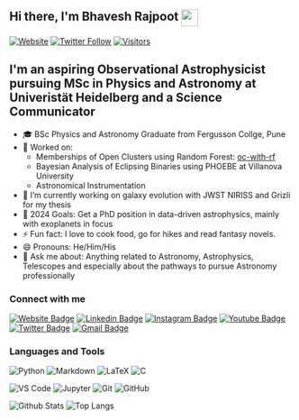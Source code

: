 ## Hi there, I'm Bhavesh Rajpoot <img src="https://emojis.slackmojis.com/emojis/images/1536351075/4594/blob-wave.gif?1536351075" width="30" style="vertical-align:top"/> 
[![Website](https://img.shields.io/website?label=website&style=for-the-badge&url=https%3A%2F%2Fwww.bhaveshrajpoot.com%2F)](https://www.bhaveshrajpoot.com) 
[![Twitter Follow](https://img.shields.io/twitter/follow/BhaveshRajpoot3?color=1DA1F2&logo=Twitter&style=for-the-badge)](https://twitter.com/intent/follow?original_referer=https%3A%2F%2Fpublish.twitter.com%2F&ref_src=twsrc%5Etfw%7Ctwcamp%5Ebuttonembed%7Ctwterm%5Efollow%7Ctwgr%5EBhaveshRajpoot3&region=follow_link&screen_name=BhaveshRajpoot3) 
[![Visitors](https://api.visitorbadge.io/api/visitors?path=https%3A%2F%2Fgithub.com%2FBhavesh012&label=Visitors&labelColor=%23000000&countColor=%2337d67a)](https://visitorbadge.io/status?path=https%3A%2F%2Fgithub.com%2FBhavesh012)

## I'm an aspiring Observational Astrophysicist pursuing MSc in Physics and Astronomy at Univeristät Heidelberg and a Science Communicator 
- 🎓 BSc Physics and Astronomy Graduate from Fergusson Collge, Pune
- 🔭 Worked on:
    - Memberships of Open Clusters using Random Forest: [oc-with-rf](https://github.com/Bhavesh012/oc_with_rf)
    - Bayesian Analysis of Eclipsing Binaries using PHOEBE at Villanova University
    - Astronomical Instrumentation
- 🌱 I’m currently working on galaxy evolution with JWST NIRISS and Grizli for my thesis
- 🥅 2024 Goals: Get a PhD position in data-driven astrophysics, mainly with exoplanets in focus
- ⚡ Fun fact: I love to cook food, go for hikes and read fantasy novels.
- 😄 Pronouns: He/Him/His
- 💬 Ask me about: Anything related to Astronomy, Astrophysics, Telescopes and especially about the pathways to pursue Astronomy professionally

<!-- - 🌱 I’m currently learning ...
- 👯 I’m looking to collaborate on ...
- 🤔 I’m looking for help with ...
- 📫 How to reach me: ...
- ⚡ Fun fact: ... -->

### Connect with me 

[![Website Badge](https://img.shields.io/badge/-Bhavesh_Rajpoot-black?style=flat-square&logo=globe&logoColor=white&link=https://www.bhaveshrajpoot.com/)](website)
[![Linkedin Badge](https://img.shields.io/badge/-Bhavesh_Rajpoot-blue?style=flat-square&logo=Linkedin&logoColor=white&link=https://www.linkedin.com/in/bhavesh-rajpoot/)](linkdedin) 
[![Instagram Badge](https://img.shields.io/badge/-bhavesh____rajpoot-purple?style=flat-square&logo=instagram&logoColor=white&link=https://instagram.com/bhavesh__rajpoot/)](instagram) 
[![Youtube Badge](https://img.shields.io/badge/-STARGAZER-darkred?style=flat-square&logo=youtube&logoColor=white&link=https://www.youtube.com/c/STARGAZERAstronomyOutreachInitiative)](youtube) 
[![Twitter Badge](https://img.shields.io/badge/-BhaveshRajpoot3-blue?style=flat-square&logo=twitter&logoColor=white&link=https://www.bhaveshrajpoot.com/)](twitter)
[![Gmail Badge](https://img.shields.io/badge/-rajputbhavesh04@gmail.com-c14438?style=flat-square&logo=Gmail&logoColor=white&link=mailto:rajputbhavesh04@gmail.com)](mailto:rajputbhavesh04@gmail.com) 

### Languages and Tools 
<!-- Languages --> 
![Python](https://img.shields.io/badge/-Python3-black?style=flat-square&logo=Python&logoColor=original) 
![Markdown](https://img.shields.io/badge/-Markdown-black?style=flat-square&logo=Markdown) 
![LaTeX](https://img.shields.io/badge/-LaTeX-%23008080?style=flat-square&logo=latex&logoColor=white) 
![C](https://img.shields.io/badge/-C-00599C?style=flat-square&logo=c) 
<!-- Tools --> 
![VS Code](https://img.shields.io/badge/-VS_Code-blue?style=flat-square&logo=visual-studio-code) 
![Jupyter](https://img.shields.io/badge/-Jupyter-black?style=flat-square&logo=jupyter) 
![Git](https://img.shields.io/badge/-Git-black?style=flat-square&logo=git) 
![GitHub](https://img.shields.io/badge/-GitHub-black?style=flat-square&logo=github)
<!-- <details> <summary>:zap: GitHub Stats</summary> <img align="left" alt="Bhavesh Rajpoot's GitHub Stats" src="https://github-readme-stats.vercel.app/api?username=bhavesh012&count_private=true&show_icons=true&include_all_commits=true&hide_border=true" /> </details> --> 

![Github Stats](https://github-readme-stats.vercel.app/api?username=bhavesh012&count_private=true&show_icons=true&include_all_commits=true) 
![Top Langs](https://github-readme-stats.vercel.app/api/top-langs/?username=bhavesh012&hide=TeX&layout=compact) 

[website]: https://www.bhaveshrajpoot.com
[twitter]: https://twitter.com/BhaveshRajpoot3 
[youtube]: https://www.youtube.com/c/STARGAZERAstronomyOutreachInitiative 
[instagram]: https://instagram.com/bhavesh__rajpoot 
[linkedin]: https://www.linkedin.com/in/bhavesh-rajpoot/ 
